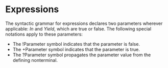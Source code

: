 # Expressions

The syntactic grammar for expressions declares two parameters wherever applicable: *In* and *Yield*, which are true or false. The following special notations apply to these parameters:

* The !Parameter symbol indicates that the parameter is false.
* The +Parameter symbol indicates that the parameter is true.
* The ?Parameter symbol propagates the parameter value from the defining nonterminal.